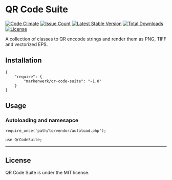 # QR Code Suite

[![Code Climate](https://codeclimate.com/github/markenwerk/php-qr-code-suite/badges/gpa.svg)](https://codeclimate.com/github/markenwerk/php-qr-code-suite)
[![Issue Count](https://codeclimate.com/github/markenwerk/php-qr-code-suite/badges/issue_count.svg)](https://codeclimate.com/github/markenwerk/php-qr-code-suite)
[![Latest Stable Version](https://poser.pugx.org/markenwerk/qr-code-suite/v/stable)](https://packagist.org/packages/markenwerk/qr-code-suite)
[![Total Downloads](https://poser.pugx.org/markenwerk/qr-code-suite/downloads)](https://packagist.org/packages/markenwerk/qr-code-suite)
[![License](https://poser.pugx.org/markenwerk/qr-code-suite/license)](https://packagist.org/packages/markenwerk/qr-code-suite)

A collection of classes to QR enccode strings and render them as PNG, TIFF and vectorized EPS.

## Installation

```{json}
{
   	"require": {
        "markenwerk/qr-code-suite": "~1.0"
    }
}
```

## Usage

### Autoloading and namesapce

```{php}  
require_once('path/to/vendor/autoload.php');

use QrCodeSuite;
```

---

## License

QR Code Suite is under the MIT license.